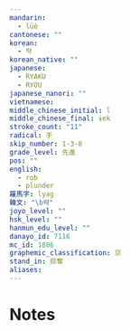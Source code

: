 ```yaml
---
mandarin:
  - lüè
cantonese: ""
korean:
  - 략
korean_native: ""
japanese:
  - RYAKU
  - RYOU
japanese_nanori: ""
vietnamese:
middle_chinese_initial: l
middle_chinese_final: ɨɐk
stroke_count: "11"
radical: 手
skip_number: 1-3-8
grade_level: 先進
pos: ""
english:
  - rob
  - plunder
羅馬字: lyag
韓文: "\b략"
joyo_level: ""
hsk_level: ""
hanmun_edu_level: ""
danayo_id: 7116
mc_id: 1806
graphemic_classification: 京
stand_in: 掠奪
aliases:
---
```


# Notes
